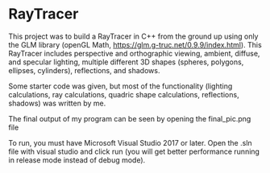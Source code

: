 # RayTracer

This project was to build a RayTracer in C++ from the ground up using only the GLM library (openGL Math, https://glm.g-truc.net/0.9.9/index.html). This RayTracer includes perspective and orthographic viewing, ambient, diffuse, and specular lighting, multiple different 3D shapes (spheres, polygons, ellipses, cylinders), reflections, and shadows.

Some starter code was given, but most of the functionality (lighting calculations, ray calculations, quadric shape calculations, reflections, shadows) was written by me.

The final output of my program can be seen by opening the final_pic.png file

To run, you must have Microsoft Visual Studio 2017 or later. Open the .sln file with visual studio and click run (you will get better performance running in release mode instead of debug mode).
